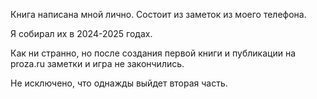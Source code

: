 Книга написана мной лично. Состоит из заметок из моего телефона. 

Я собирал их в 2024-2025 годах.

Как ни странно, но после создания первой книги и публикации на proza.ru заметки и игра не закончились. 

Не исключено, что однажды выйдет вторая часть. 

